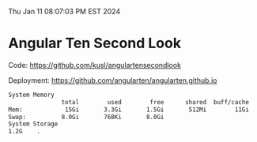Thu Jan 11 08:07:03 PM EST 2024

# Angular Ten Second Look

Code: https://github.com/kusl/angulartensecondlook

Deployment: https://github.com/angularten/angularten.github.io

```bash
System Memory
               total        used        free      shared  buff/cache   available
Mem:            15Gi       3.3Gi       1.5Gi       512Mi        11Gi        11Gi
Swap:          8.0Gi       768Ki       8.0Gi
System Storage
1.2G	.
```
